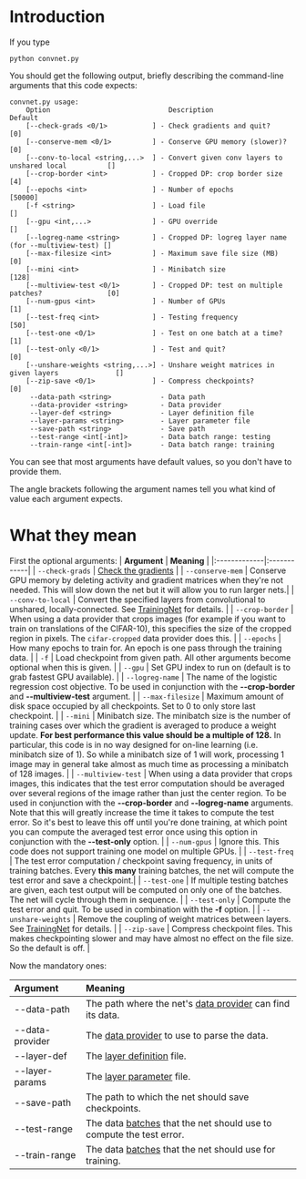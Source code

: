 # Introduction #

If you type
```
python convnet.py
```

You should get the following output, briefly describing the command-line arguments that this code expects:

```
convnet.py usage:
    Option                             Description                                          Default 
    [--check-grads <0/1>           ] - Check gradients and quit?                            [0]     
    [--conserve-mem <0/1>          ] - Conserve GPU memory (slower)?                        [0]
    [--conv-to-local <string,...>  ] - Convert given conv layers to unshared local          []      
    [--crop-border <int>           ] - Cropped DP: crop border size                         [4]     
    [--epochs <int>                ] - Number of epochs                                     [50000] 
    [-f <string>                   ] - Load file                                            []      
    [--gpu <int,...>               ] - GPU override                                         []      
    [--logreg-name <string>        ] - Cropped DP: logreg layer name (for --multiview-test) []      
    [--max-filesize <int>          ] - Maximum save file size (MB)                          [0]     
    [--mini <int>                  ] - Minibatch size                                       [128]   
    [--multiview-test <0/1>        ] - Cropped DP: test on multiple patches?                [0]     
    [--num-gpus <int>              ] - Number of GPUs                                       [1]     
    [--test-freq <int>             ] - Testing frequency                                    [50]    
    [--test-one <0/1>              ] - Test on one batch at a time?                         [1]     
    [--test-only <0/1>             ] - Test and quit?                                       [0]     
    [--unshare-weights <string,...>] - Unshare weight matrices in given layers              []      
    [--zip-save <0/1>              ] - Compress checkpoints?                                [0]     
     --data-path <string>            - Data path                                                    
     --data-provider <string>        - Data provider                                                
     --layer-def <string>            - Layer definition file                                        
     --layer-params <string>         - Layer parameter file                                         
     --save-path <string>            - Save path                                                    
     --test-range <int[-int]>        - Data batch range: testing                                    
     --train-range <int[-int]>       - Data batch range: training       
```

You can see that most arguments have default values, so you don't have to provide them.

The angle brackets following the argument names tell you what kind of value each argument expects.

# What they mean #

First the optional arguments:
| **Argument** | **Meaning** |
|:-------------|:------------|
| `--check-grads` | [Check the gradients](CheckingGradients.md) |
| `--conserve-mem` | Conserve GPU memory by deleting activity and gradient matrices when they're not needed. This will slow down the net but it will allow you to run larger nets.|
| `--conv-to-local` | Convert the specified layers from convolutional to unshared, locally-connected. See [TrainingNet](TrainingNet#Convert_convolutional_layers_to_unshared,_locally-connected_laye.md) for details. |
| `--crop-border` | When using a data provider that crops images (for example if you want to train on translations of the CIFAR-10), this specifies the size of the cropped region in pixels. The `cifar-cropped` data provider does this. |
| `--epochs`   | How many epochs to train for. An epoch is one pass through the training data. |
| `-f`         | Load checkpoint from given path. All other arguments become optional when this is given. |
| `--gpu`      | Set GPU index to run on (default is to grab fastest GPU available). |
| `--logreg-name` | The name of the logistic regression cost objective. To be used in conjunction with the **--crop-border** and **--multiview-test** argument. |
| `--max-filesize` | Maximum amount of disk space occupied by all checkpoints. Set to 0 to only store last checkpoint. |
| `--mini`     | Minibatch size. The minibatch size is the number of training cases over which the gradient is averaged to produce a weight update. **For best performance this value should be a multiple of 128.** In particular, this code is in no way designed for on-line learning (i.e. minibatch size of 1). So while a minibatch size of 1 will work, processing 1 image may in general take almost as much time as processing a minibatch of 128 images. |
| `--multiview-test` | When using a data provider that crops images, this indicates that the test error computation should be averaged over several regions of the image rather than just the center region. To be used in conjunction with the **--crop-border** and **--logreg-name** arguments. Note that this will greatly increase the time it takes to compute the test error. So it's best to leave this off until you're done training, at which point you can compute the averaged test error once using this option in conjunction with the **--test-only** option. |
| `--num-gpus` | Ignore this. This code does not support training one model on multiple GPUs. |
| `--test-freq` | The test error computation / checkpoint saving frequency, in units of training batches. Every **this many** training batches,  the net will compute the test error and save a checkpoint.|
| `--test-one` | If multiple testing batches are given, each test output will be computed on only one of the batches. The net will cycle through them in sequence. |
| `--test-only` | Compute the test error and quit. To be used in combination with the **-f** option. |
| `--unshare-weights` | Remove the coupling of weight matrices between layers. See [TrainingNet](TrainingNet#Decouple_weight_matrices_between_layers.md) for details. |
| `--zip-save` | Compress checkpoint files. This makes checkpointing slower and may have almost no effect on the file size. So the default is off. |

Now the mandatory ones:

| **Argument** | **Meaning** |
|:-------------|:------------|
| --data-path  | The path where the net's [data provider](Data.md) can find its data. |
| --data-provider | The [data provider](Data.md) to use to parse the data. |
| --layer-def  | The [layer definition](LayerParams#Layer_definition_file.md) file. |
| --layer-params | The [layer parameter](LayerParams#Layer_parameter_file.md) file. |
| --save-path  | The path to which the net should save checkpoints. |
| --test-range | The data [batches](Data.md) that the net should use to compute the test error. |
| --train-range | The data [batches](Data.md) that the net should use for training. |